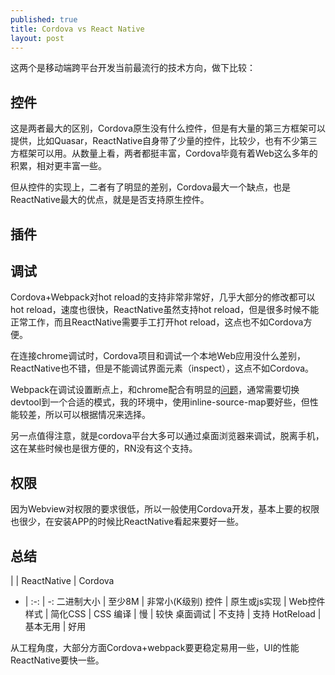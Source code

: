 ```yaml
---
published: true
title: Cordova vs React Native
layout: post
---
```


这两个是移动端跨平台开发当前最流行的技术方向，做下比较：

## 控件

这是两者最大的区别，Cordova原生没有什么控件，但是有大量的第三方框架可以提供，比如Quasar，ReactNative自身带了少量的控件，比较少，也有不少第三方框架可以用。从数量上看，两者都挺丰富，Cordova毕竟有着Web这么多年的积累，相对更丰富一些。

但从控件的实现上，二者有了明显的差别，Cordova最大一个缺点，也是ReactNative最大的优点，就是是否支持原生控件。

## 插件


## 调试
Cordova+Webpack对hot reload的支持非常非常好，几乎大部分的修改都可以hot reload，速度也很快，ReactNative虽然支持hot reload，但是很多时候不能正常工作，而且ReactNative需要手工打开hot reload，这点也不如Cordova方便。

在连接chrome调试时，Cordova项目和调试一个本地Web应用没什么差别，ReactNative也不错，但是不能调试界面元素（inspect），这点不如Cordova。

Webpack在调试设置断点上，和chrome配合有明显的[问题](https://github.com/webpack/webpack/issues/3165)，通常需要切换devtool到一个合适的模式，我的环境中，使用inline-source-map要好些，但性能较差，所以可以根据情况来选择。

另一点值得注意，就是cordova平台大多可以通过桌面浏览器来调试，脱离手机，这在某些时候也是很方便的，RN没有这个支持。

## 权限

因为Webview对权限的要求很低，所以一般使用Cordova开发，基本上要的权限也很少，在安装APP的时候比ReactNative看起来要好一些。

## 总结

| | ReactNative | Cordova
- | :-: | -:
二进制大小 | 至少8M | 非常小(K级别) 
控件 | 原生或js实现 | Web控件
样式 | 简化CSS | CSS
编译 | 慢 | 较快
桌面调试 | 不支持 | 支持
HotReload | 基本无用 | 好用

从工程角度，大部分方面Cordova+webpack要更稳定易用一些，UI的性能ReactNative要快一些。
